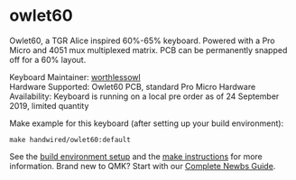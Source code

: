 # owlet60

Owlet60, a TGR Alice inspired 60%-65% keyboard. Powered with a Pro Micro and 4051 mux multiplexed matrix. PCB can be permanently snapped off for a 60% layout.

Keyboard Maintainer: [worthlessowl](https://github.com/worthlessowl)  
Hardware Supported: Owlet60 PCB, standard Pro Micro 
Hardware Availability: Keyboard is running on a local pre order as of 24 September 2019, limited quantity

Make example for this keyboard (after setting up your build environment):

    make handwired/owlet60:default

See the [build environment setup](https://docs.qmk.fm/#/getting_started_build_tools) and the [make instructions](https://docs.qmk.fm/#/getting_started_make_guide) for more information. Brand new to QMK? Start with our [Complete Newbs Guide](https://docs.qmk.fm/#/newbs).
